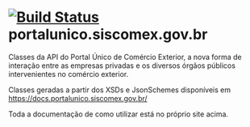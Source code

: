 # [![Build Status](https://travis-ci.org/samuelfac/portalunico.siscomex.gov.br.svg?branch=master)](https://travis-ci.org/samuelfac/portalunico.siscomex.gov.br) portalunico.siscomex.gov.br


Classes da API do Portal Único de Comércio Exterior, a nova forma de interação entre as empresas privadas e os diversos órgãos públicos intervenientes no comércio exterior.

Classes geradas a partir dos XSDs e JsonSchemes disponíveis em https://docs.portalunico.siscomex.gov.br/

Toda a documentação de como utilizar está no próprio site acima.
